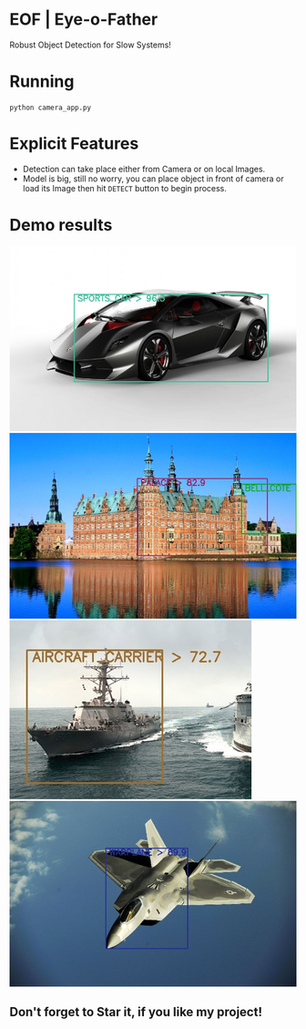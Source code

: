 # EOF | Eye-o-Father
Robust Object Detection for Slow Systems!

# Running
`python camera_app.py`

# Explicit Features
- Detection can take place either from Camera or on local Images.
- Model is big, still no worry, you can place object in front of camera or load its Image
  then hit `DETECT` button to begin process.
  
 # Demo results
 ![shot1](DEMO/frame_1561028092.2718523.jpg)
 ![shot2](DEMO/frame_1561028377.9039204.jpg)
 ![shot3](DEMO/frame_1561028460.5149653.jpg)
 ![shot4](DEMO/frame_1561028695.1939998.jpg)

## Don't forget to Star it, if you like my project!
